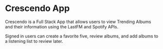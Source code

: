 # Crescendo App

Crescendo is a Full Stack App that allows users to view Trending Albums and their information
using the LastFM and Spotify APIs.

Signed in users can create a favorite five, review albums, and add albums to a listening list 
to review later. 

